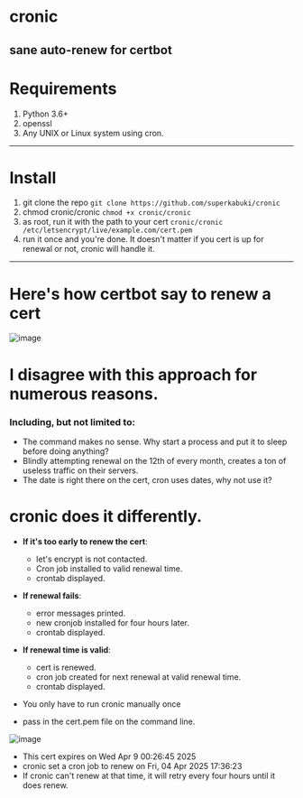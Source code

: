 # cronic
sane auto-renew for certbot
---
# Requirements
1. Python 3.6+
2. openssl 
3. Any UNIX or Linux system using cron.
--- 
# Install
1. git clone the repo `git clone https://github.com/superkabuki/cronic`
2. chmod cronic/cronic  `chmod +x cronic/cronic`
3. as root, run it with the path to your cert `cronic/cronic /etc/letsencrypt/live/example.com/cert.pem`
4. run it once and you're done.  It doesn't matter if you cert is up for renewal or not, cronic will handle it.
---



# Here's how certbot say to renew a cert

![image](https://github.com/user-attachments/assets/1c1d8bc7-a170-4e77-b451-f42f0ad16582)

# I disagree with this approach for numerous reasons.
### Including, but not limited to:
* The command makes no sense. Why start a process and put it to sleep before doing anything?
* Blindly attempting renewal on the 12th of every month, creates a ton of useless traffic on their servers.
* The date is right there on the cert, cron uses dates, why not use it?

# cronic does it differently.

* __If it's too early to renew the cert__: 
  * let's encrypt is not contacted. 
  * Cron job installed to valid renewal time.
  * crontab displayed.

* __If renewal fails__:
  * error messages printed.
  * new cronjob installed for four hours later.
  * crontab displayed.

* __If renewal time is valid__:
  * cert is renewed.
  * cron job created for next renewal at valid renewal time.
  * crontab displayed.

* You only have to run cronic manually once

* pass in the cert.pem file on the command line.


![image](https://github.com/user-attachments/assets/b3954ef6-957c-4f6b-8080-dca1865c6a1b)


* This cert expires on  Wed Apr  9 00:26:45 2025
* cronic set a cron job to renew on  Fri, 04 Apr 2025 17:36:23
* If cronic can't renew at that time, it will retry every four hours until it does renew.



